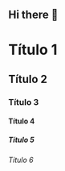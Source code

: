 ## Hi there 👋

<!-- Cabeçalhos -->

# Título 1
## Título 2
### Título 3 
#### Título 4
##### Título 5
###### Título 6 

<!--
**anata90/anata90** is a ✨ _special_ ✨ repository because its `README.md` (this file) appears on your GitHub profile.

Here are some ideas to get you started:

- 🔭 I’m currently working on ...
- 🌱 I’m currently learning ...
- 👯 I’m looking to collaborate on ...
- 🤔 I’m looking for help with ...
- 💬 Ask me about ...
- 📫 How to reach me: ...
- 😄 Pronouns: ...
- ⚡ Fun fact: ...
-->
